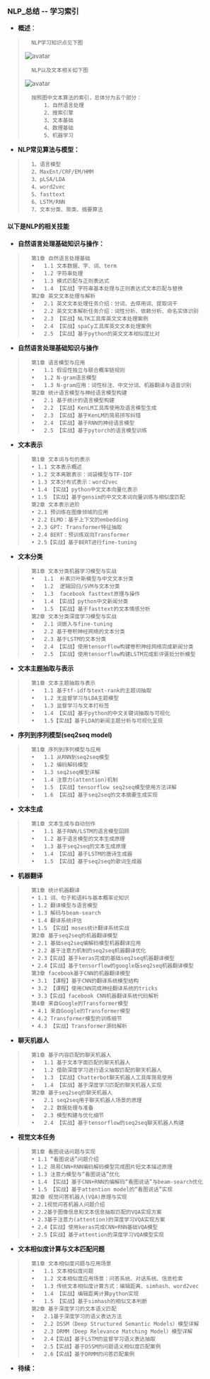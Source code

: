 ### NLP_总结 -- 学习索引
- **概述**：
>       NLP学习知识点见下图
>![avatar](https://github.com/nwaiting/wolf-ai/blob/master/wolf_others/pic/nlp_keys.jpg)
>
>       NLP以及文本相关如下图
>![avatar](https://github.com/nwaiting/wolf-ai/blob/master/wolf_others/pic/nlp_text.jpg)
>
>       按照图中文本算法的索引，总体分为五个部分：
>           1、自然语言处理
>           2、搜索引擎
>           3、文本基础
>           4、数理基础
>           5、机器学习
>
>

- **NLP常见算法与模型：**
>       1、语言模型
>       2、MaxEnt/CRF/EM/HMM
>       3、pLSA/LDA
>       4、word2vec
>       5、fasttext
>       6、LSTM/RNN
>       7、文本分类、聚类、摘要算法
>

#### 以下是NLP的相关技能
- **自然语言处理基础知识与操作：**
>       第1章 自然语言处理基础
>       •	1.1 文本数据、字、词、term
>       •	1.2 字符串处理
>       •	1.3 模式匹配与正则表达式
>       •	1.4 【实战】字符串基本处理与正则表达式文本匹配与替换
>       第2章 英文文本处理与解析
>       •	2.1 英文文本处理任务介绍：分词、去停用词、提取词干
>       •	2.2 英文文本解析任务介绍：词性分析、依赖分析、命名实体识别
>       •	2.3 【实战】NLTK工具库英文文本处理案例
>       •	2.4 【实战】spaCy工具库英文文本处理案例
>       •	2.5 【实战】基于python的英文文本相似度比对
>

- **自然语言处理基础知识与操作**
>       第1章 语言模型与应用
>       •	1.1 假设性独立与联合概率链规则
>       •	1.2 N-gram语言模型
>       •	1.3 N-gram应用：词性标注、中文分词、机器翻译与语音识别
>       第2章 统计语言模型与神经语言模型构建
>       •	2.1 基于统计的语言模型构建
>       •	2.2 【实战】KenLM工具库使用及语言模型生成
>       •	2.3 【实战】基于KenLM的简易拼写纠错
>       •	2.4 【实战】基于RNN的神经语言模型
>       •	2.5 【实战】基于pytorch的语言模型训练
>

- **文本表示**
>       第1章 文本词与句的表示
>       • 1.1 文本表示概述
>       • 1.2 文本离散表示：词袋模型与TF-IDF
>       • 1.3 文本分布式表示：word2vec
>       • 1.4 【实战】python中文文本向量化表示
>       • 1.5 【实战】基于gensim的中文文本词向量训练与相似度匹配
>       第2章 文本表示进阶
>       • 2.1 预训练在图像领域的应用
>       • 2.2 ELMO：基于上下文的embedding
>       • 2.3 GPT: Transformer特征抽取
>       • 2.4 BERT：预训练双向Transformer
>       • 2.5【实战】基于BERT进行fine-tuning
>

- **文本分类**
>       第1章 文本分类机器学习模型与实战
>       •	1.1  朴素贝叶斯模型与中文文本分类
>       •	1.2  逻辑回归/SVM与文本分类
>       •	1.3  facebook fasttext原理与操作
>       •	1.4 【实战】python中文新闻分类
>       •	1.5 【实战】基于fasttext的文本情感分析
>       第2章 文本分类深度学习模型与实战
>       •	2.1 词嵌入与fine-tuning
>       •	2.2 基于卷积神经网络的文本分类
>       •	2.3 基于LSTM的文本分类
>       •	2.4 【实战】使用tensorflow构建卷积神经网络完成新闻分类
>       •	2.5 【实战】使用tensorflow构建LSTM完成影评褒贬分析模型
>

- **文本主题抽取与表示**
>       第1章 文本主题抽取与表示
>       •	1.1 基于tf-idf与text-rank的主题词抽取
>       •	1.2 无监督学习与LDA主题模型
>       •	1.3 监督学习与文本打标签
>       •	1.4 【实战】基于python的中文关键词抽取与可视化
>       •	1.5【实战】基于LDA的新闻主题分析与可视化呈现
>

- **序列到序列模型(seq2seq model)**
>       第1章 序列到序列模型与应用
>       •	1.1 从RNN到seq2seq模型
>       •	1.2 编码解码模型
>       •	1.3 seq2seq模型详解
>       •	1.4 注意力(attention)机制
>       •	1.5 【实战】tensorflow seq2seq模型使用方法详解
>       •	1.6 【实战】基于seq2seq的文本摘要生成实现
>

- **文本生成**
>       第1章 文本生成与自动创作
>       •	1.1 基于RNN/LSTM的语言模型回顾
>       •	1.2 基于语言模型的文本生成原理
>       •	1.3 基于seq2seq的文本生成原理
>       •	1.4 【实战】基于LSTM的唐诗生成器
>       •	1.5 【实战】基于seq2seq的歌词生成器
>

- **机器翻译**
>       第1章 统计机器翻译
>       • 1.1 词、句子和语料与基本概率论知识
>       • 1.2 翻译模型与语言模型
>       • 1.3 解码与beam-search
>       • 1.4 翻译系统评估
>       • 1.5 【实战】moses统计翻译系统实战
>       第2章 基于seq2seq的机器翻译模型
>       • 2.1 基础seq2seq编解码模型机器翻译应用
>       • 2.2 基于注意力机制的seq2seq机器翻译优化
>       • 2.3【实战】基于keras完成的基础seq2seq机器翻译模型
>       • 2.4【实战】基于tensorflow的google版seq2seq机器翻译模型
>       第3章 facebook基于CNN的机器翻译模型
>       • 3.1 【课程】基于CNN的翻译系统模型结构
>       • 3.2 【课程】使用CNN完成神经翻译系统的tricks
>       • 3.3【实战】facebook CNN机器翻译系统代码解析
>       第4章 来自Google的Transformer模型
>       • 4.1 来自Google的Transformer模型
>       • 4.2 Transformer模型的训练细节
>       • 4.3 【实战】Transformer源码解析
>


- **聊天机器人**
>       第1章 基于内容匹配的聊天机器人
>       •	1.1 基于文本字面匹配的聊天机器人
>       •	1.2 借助深度学习进行语义抽取匹配的聊天机器人
>       •	1.3 【实战】Chatterbot聊天机器人工具库简易使用
>       •	1.4 【实战】基于深度学习匹配的聊天机器人实现
>       第2章 基于seq2seq的聊天机器人
>       •	2.1 seq2seq用于聊天机器人场景的原理
>       •	2.2 数据处理与准备
>       •	2.3 模型构建与优化细节
>       •	2.4 【实战】基于tensorflow的seq2seq聊天机器人构建
>

- **视觉文本任务**
>       第1章 看图说话问题与实现
>       • 1.1 “看图说话”问题介绍
>       • 1.2 简易CNN+RNN编码解码模型完成图片短文本描述原理
>       • 1.3 注意力模型与“看图说话”优化
>       • 1.4 【实战】基于CNN+RNN的编解码“看图说话”与beam-search优化
>       • 1.5 【实战】基于attention model的“看图说话”实现
>       第2章 视觉问答机器人(VQA)原理与实现
>       • 2.1视觉问答机器人问题介绍
>       • 2.2基于图像信息和文本信息抽取匹配的VQA实现方案
>       • 2.3基于注意力(attention)的深度学习VQA实现方案
>       • 2.4【实战】使用keras完成CNN+RNN基础VQA模型
>       • 2.5【实战】基于attention的深度学习VQA模型实现
>

- **文本相似度计算与文本匹配问题**
>       第1章 文本相似度问题与应用场景
>       •	1.1 文本相似度问题
>       •	1.2 文本相似度应用场景：问答系统、对话系统、信息检索
>       •	1.3 传统文本相似度计算方式：编辑距离、simhash、word2vec
>       •	1.4 【实战】编辑距离计算python实现
>       •	1.5 【实战】基于simhash的相似文本判断
>       第2章 基于深度学习的文本语义匹配
>       •	2.1基于深度学习的语义表达方法
>       •	2.2 DSSM（Deep Structured Semantic Models）模型详解
>       •	2.3 DRMM（Deep Relevance Matching Model）模型详解
>       •	2.4【实战】基于LSTM的监督学习语义表达抽取
>       •	2.5【实战】基于DSSM的问题语义相似度匹配案例
>       •	2.6【实战】基于DRMM的问答匹配案例
>
>
>
>
>
>
>
>
>
>
>
>

- **待续：**
>
>
>
>
>
>
>
>
>
>
